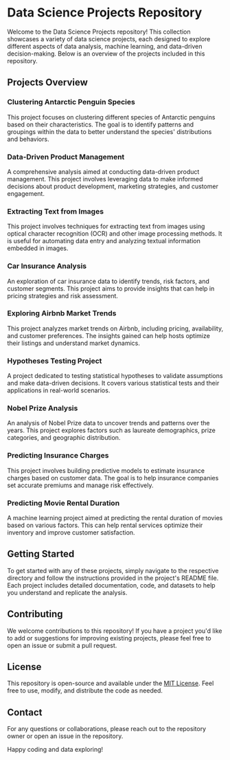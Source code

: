 # Data Science Projects Repository

Welcome to the Data Science Projects repository! This collection showcases a variety of data science projects, each designed to explore different aspects of data analysis, machine learning, and data-driven decision-making. Below is an overview of the projects included in this repository.

## Projects Overview

### Clustering Antarctic Penguin Species
This project focuses on clustering different species of Antarctic penguins based on their characteristics. The goal is to identify patterns and groupings within the data to better understand the species' distributions and behaviors.

### Data-Driven Product Management
A comprehensive analysis aimed at conducting data-driven product management. This project involves leveraging data to make informed decisions about product development, marketing strategies, and customer engagement.

### Extracting Text from Images
This project involves techniques for extracting text from images using optical character recognition (OCR) and other image processing methods. It is useful for automating data entry and analyzing textual information embedded in images.

### Car Insurance Analysis
An exploration of car insurance data to identify trends, risk factors, and customer segments. This project aims to provide insights that can help in pricing strategies and risk assessment.

### Exploring Airbnb Market Trends
This project analyzes market trends on Airbnb, including pricing, availability, and customer preferences. The insights gained can help hosts optimize their listings and understand market dynamics.

### Hypotheses Testing Project
A project dedicated to testing statistical hypotheses to validate assumptions and make data-driven decisions. It covers various statistical tests and their applications in real-world scenarios.

### Nobel Prize Analysis
An analysis of Nobel Prize data to uncover trends and patterns over the years. This project explores factors such as laureate demographics, prize categories, and geographic distribution.

### Predicting Insurance Charges
This project involves building predictive models to estimate insurance charges based on customer data. The goal is to help insurance companies set accurate premiums and manage risk effectively.

### Predicting Movie Rental Duration
A machine learning project aimed at predicting the rental duration of movies based on various factors. This can help rental services optimize their inventory and improve customer satisfaction.

## Getting Started

To get started with any of these projects, simply navigate to the respective directory and follow the instructions provided in the project's README file. Each project includes detailed documentation, code, and datasets to help you understand and replicate the analysis.

## Contributing

We welcome contributions to this repository! If you have a project you'd like to add or suggestions for improving existing projects, please feel free to open an issue or submit a pull request.

## License

This repository is open-source and available under the [MIT License](LICENSE). Feel free to use, modify, and distribute the code as needed.

## Contact

For any questions or collaborations, please reach out to the repository owner or open an issue in the repository.

Happy coding and data exploring!

